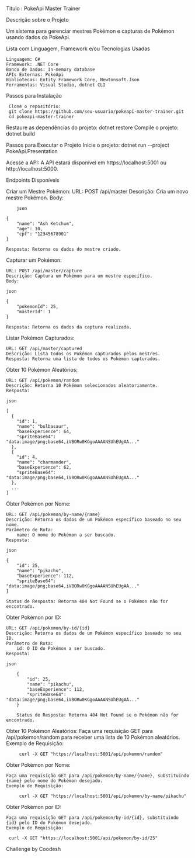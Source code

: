 Titulo : PokeApi Master Trainer


Descrição sobre o Projeto

Um sistema para gerenciar mestres Pokémon e capturas de Pokémon usando dados da PokeApi.

Lista com Linguagem, Framework e/ou Tecnologias Usadas

    Linguagem: C#
    Framework: .NET Core
    Banco de Dados: In-memory database
    APIs Externas: PokeApi
    Bibliotecas: Entity Framework Core, Newtonsoft.Json
    Ferramentas: Visual Studio, dotnet CLI

Passos para Instalação

     Clone o repositório:
     git clone https://github.com/seu-usuario/pokeapi-master-trainer.git
     cd pokeapi-master-trainer

Restaure as dependências do projeto: dotnet restore
     Compile o projeto: dotnet build


Passos para Executar o Projeto
     Inicie o projeto: dotnet run --project PokeApi.Presentation

Acesse a API:
     A API estará disponível em https://localhost:5001 ou http://localhost:5000.

Endpoints Disponíveis

Criar um Mestre Pokémon:
        URL: POST /api/master
        Descrição: Cria um novo mestre Pokémon.
        Body:

        json

    {
        "name": "Ash Ketchum",
        "age": 10,
        "cpf": "12345678901"
    }

    Resposta: Retorna os dados do mestre criado.

Capturar um Pokémon:

    URL: POST /api/master/capture
    Descrição: Captura um Pokémon para um mestre específico.
    Body:

    json

    {
        "pokemonId": 25,
        "masterId": 1
    }

    Resposta: Retorna os dados da captura realizada.

Listar Pokémon Capturados:

    URL: GET /api/master/captured
    Descrição: Lista todos os Pokémon capturados pelos mestres.
    Resposta: Retorna uma lista de todos os Pokémon capturados.

Obter 10 Pokémon Aleatórios:

    URL: GET /api/pokemon/random
    Descrição: Retorna 10 Pokémon selecionados aleatoriamente.
    Resposta:

    json

    [
      {
        "id": 1,
        "name": "bulbasaur",
        "baseExperience": 64,
        "spriteBase64": "data:image/png;base64,iVBORw0KGgoAAAANSUhEUgAA..."
      },
      {
        "id": 4,
        "name": "charmander",
        "baseExperience": 62,
        "spriteBase64": "data:image/png;base64,iVBORw0KGgoAAAANSUhEUgAA..."
      },
      ...
    ]

Obter Pokémon por Nome:

    URL: GET /api/pokemon/by-name/{name}
    Descrição: Retorna os dados de um Pokémon específico baseado no seu nome.
    Parâmetro de Rota:
        name: O nome do Pokémon a ser buscado.
    Resposta:

    json

    {
        "id": 25,
        "name": "pikachu",
        "baseExperience": 112,
        "spriteBase64": "data:image/png;base64,iVBORw0KGgoAAAANSUhEUgAA..."
    }

    Status de Resposta: Retorna 404 Not Found se o Pokémon não for encontrado.

    

Obter Pokémon por ID:

    URL: GET /api/pokemon/by-id/{id}
    Descrição: Retorna os dados de um Pokémon específico baseado no seu ID.
    Parâmetro de Rota:
        id: O ID do Pokémon a ser buscado.
    Resposta:

    json

        {
            "id": 25,
            "name": "pikachu",
            "baseExperience": 112,
            "spriteBase64": "data:image/png;base64,iVBORw0KGgoAAAANSUhEUgAA..."
        }

        Status de Resposta: Retorna 404 Not Found se o Pokémon não for encontrado.

Obter 10 Pokémon Aleatórios:
        Faça uma requisição GET para /api/pokemon/random para receber uma lista de 10 Pokémon aleatórios.
        Exemplo de Requisição:

         curl -X GET "https://localhost:5001/api/pokemon/random"

Obter Pokémon por Nome:

    Faça uma requisição GET para /api/pokemon/by-name/{name}, substituindo {name} pelo nome do Pokémon desejado.
    Exemplo de Requisição:
         
         curl -X GET "https://localhost:5001/api/pokemon/by-name/pikachu"

Obter Pokémon por ID:

    Faça uma requisição GET para /api/pokemon/by-id/{id}, substituindo {id} pelo ID do Pokémon desejado.
    Exemplo de Requisição:

     curl -X GET "https://localhost:5001/api/pokemon/by-id/25"

Challenge by Coodesh